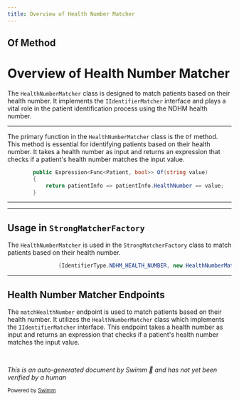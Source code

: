 ```yaml
---
title: Overview of Health Number Matcher
---
```

## Of Method

# Overview of Health Number Matcher

The <SwmToken path="src/In.ProjectEKA.HipLibrary/Matcher/StrongMatcherFactory.cs" pos="17:9:9" line-data="                {IdentifierType.NDHM_HEALTH_NUMBER, new HealthNumberMatcher()},">`HealthNumberMatcher`</SwmToken> class is designed to match patients based on their health number. It implements the <SwmToken path="src/In.ProjectEKA.HipLibrary/Matcher/HealthNumberMatcher.cs" pos="7:9:9" line-data="    public class HealthNumberMatcher : IIdentifierMatcher">`IIdentifierMatcher`</SwmToken> interface and plays a vital role in the patient identification process using the NDHM health number.

<SwmSnippet path="/src/In.ProjectEKA.HipLibrary/Matcher/HealthNumberMatcher.cs" line="9">

---

The primary function in the <SwmToken path="src/In.ProjectEKA.HipLibrary/Matcher/StrongMatcherFactory.cs" pos="17:9:9" line-data="                {IdentifierType.NDHM_HEALTH_NUMBER, new HealthNumberMatcher()},">`HealthNumberMatcher`</SwmToken> class is the <SwmToken path="src/In.ProjectEKA.HipLibrary/Matcher/HealthNumberMatcher.cs" pos="9:13:13" line-data="        public Expression&lt;Func&lt;Patient, bool&gt;&gt; Of(string value)">`Of`</SwmToken> method. This method is essential for identifying patients based on their health number. It takes a health number as input and returns an expression that checks if a patient's health number matches the input value.

```c#
        public Expression<Func<Patient, bool>> Of(string value)
        {
            return patientInfo => patientInfo.HealthNumber == value;
        }
```

---

</SwmSnippet>

<SwmSnippet path="/src/In.ProjectEKA.HipLibrary/Matcher/StrongMatcherFactory.cs" line="17">

---

## Usage in <SwmToken path="src/In.ProjectEKA.HipLibrary/Matcher/StrongMatcherFactory.cs" pos="10:5:5" line-data="    public class StrongMatcherFactory">`StrongMatcherFactory`</SwmToken>

The <SwmToken path="src/In.ProjectEKA.HipLibrary/Matcher/StrongMatcherFactory.cs" pos="17:9:9" line-data="                {IdentifierType.NDHM_HEALTH_NUMBER, new HealthNumberMatcher()},">`HealthNumberMatcher`</SwmToken> is used in the <SwmToken path="src/In.ProjectEKA.HipLibrary/Matcher/StrongMatcherFactory.cs" pos="10:5:5" line-data="    public class StrongMatcherFactory">`StrongMatcherFactory`</SwmToken> class to match patients based on their health number.

```c#
                {IdentifierType.NDHM_HEALTH_NUMBER, new HealthNumberMatcher()},
```

---

</SwmSnippet>

## Health Number Matcher Endpoints

The `matchHealthNumber` endpoint is used to match patients based on their health number. It utilizes the <SwmToken path="src/In.ProjectEKA.HipLibrary/Matcher/StrongMatcherFactory.cs" pos="17:9:9" line-data="                {IdentifierType.NDHM_HEALTH_NUMBER, new HealthNumberMatcher()},">`HealthNumberMatcher`</SwmToken> class which implements the <SwmToken path="src/In.ProjectEKA.HipLibrary/Matcher/HealthNumberMatcher.cs" pos="7:9:9" line-data="    public class HealthNumberMatcher : IIdentifierMatcher">`IIdentifierMatcher`</SwmToken> interface. This endpoint takes a health number as input and returns an expression that checks if a patient's health number matches the input value.

&nbsp;

*This is an auto-generated document by Swimm 🌊 and has not yet been verified by a human*

<SwmMeta version="3.0.0" repo-id="Z2l0aHViJTNBJTNBaGlwLXNlcnZpY2UlM0ElM0FTd2ltbS1EZW1v" repo-name="hip-service"><sup>Powered by [Swimm](/)</sup></SwmMeta>
